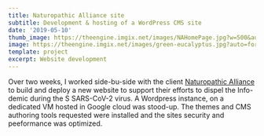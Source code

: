 ```yaml
---
title: Naturopathic Alliance site
subtitle: Development & hosting of a WordPress CMS site
date: '2019-05-10'
thumb_image: https://theengine.imgix.net/images/NAHomePage.jpg?w=500&auto=format,enhance&q=60
image: https://theengine.imgix.net/images/green-eucalyptus.jpg?auto=format,enhance&q=60
template: project
excerpt: Website development
---
```

Over two weeks, I worked side-bu-side with the client [Naturopathic Alliance](https://naturopathicalliance.org/) to build and deploy a new website to support their efforts to dispel the Info-demic during the S SARS-CoV-2 virus.
A Wordpress instance, on a dedicated VM hosted in Google cloud was stood-up. The themes and CMS authoring tools requested were installed and the sites security and peeformance was optimized.
